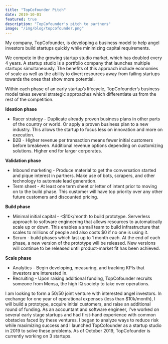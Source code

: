```yaml
---
title: "TopCofounder Pitch"
date: 2019-10-01
featured: true
description: "TopCofounder's pitch to partners"
image: "/img/blog/topcofounder.png"
---
```


My company, TopCofounder, is developing a business model to help angel investors build startups quickly while minimizing capital requirements.

We compete in the growing startup studio market, which has doubled every 4 years. A startup studio is a portfolio company that launches multiple startups simultaneously. The benefits of this approach include economies of scale as well as the ability to divert resources away from failing startups towards the ones that show more potential.

Within each phase of an early startup’s lifecycle, TopCofounder’s business model takes several strategic approaches which differentiate us from the rest of the competition. 

<b>Ideation phase</b>

- Racer strategy - Duplicate already proven business plans in other parts of the country or world. Or apply a proven business plan to a new industry. This allows the startup to focus less on innovation and more on execution. 
- B2B - Higher revenue per transaction means fewer initial customers before breakeven. Additional revenue options depending on customizing solutions. Higher end for larger corporates.

<b>Validation phase</b>

- Inbound marketing - Produce material to get the conversation started and pique interest in partners. Make use of bots, scrapers, and other technology to automate lead generation.
- Term sheet - At least one term sheet or letter of intent prior to moving on to the build phase. This customer will have top priority over any other future customers and discounted pricing.

<b>Build phase</b>

- Minimal initial capital - <$10k/month to build prototype. Serverless approach to software engineering that allows resources to automatically scale up or down. This enables a small team to build infrastructure that scales to millions of people and also costs $0 if no one is using it.
- Scrum - build phases which last up to 1 month each. At the end of each phase, a new version of the prototype will be released. New versions will continue to be released until product-market fit has been achieved.

<b>Scale phase</b>

- Analytics - Begin developing, measuring, and tracking KPIs that investors are interested in.
- Recruiting - Upon raising additional funding, TopCofounder recruits someone from Mensa, the high IQ society to take over operations.

I am looking to form a 50/50 joint venture with interested angel investors. In exchange for one year of operational expenses (less than $10k/month), I will build a prototype, acquire initial customers, and raise an additional round of funding. As an accountant and software engineer, I've worked on several early stage startups and had first-hand experience with common obstacles faced by these ventures. I began to analyze ways to reduce risk while maximizing success and I launched TopCofounder as a startup studio in 2019 to solve these problems. As of October 2019, TopCofounder is currently working on 3 startups.